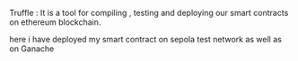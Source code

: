 Truffle : It is a tool for compiling , testing and deploying our smart contracts on ethereum blockchain.

here i have deployed my smart contract on sepola test network as well as on Ganache 